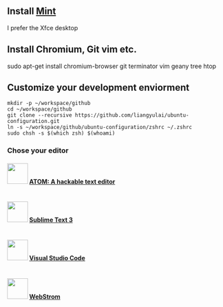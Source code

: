 ## Install [Mint](https://www.linuxmint.com)

I prefer the Xfce desktop

## Install Chromium, Git vim etc.

sudo apt-get install chromium-browser git terminator vim geany tree htop

## Customize your development enviorment

```
mkdir -p ~/workspace/github
cd ~/workspace/github
git clone --recursive https://github.com/liangyulai/ubuntu-configuration.git
ln -s ~/workspace/github/ubuntu-configuration/zshrc ~/.zshrc
sudo chsh -s $(which zsh) $(whoami)
```

### Chose your editor
#### <img src="https://www.meteor.com/assets/icon-atom.svg" width="48"> [ATOM: A hackable text editor](https://atom.io/)
```
```

#### <img src="https://www.meteor.com/assets/icon-subline.svg" width="48"> [Sublime Text 3](https://www.sublimetext.com/3)
```
```

#### <img src="https://www.meteor.com/assets/icon-visual.svg" width="48"> [Visual Studio Code](https://code.visualstudio.com/download)
```
```

#### <img src="https://www.meteor.com/assets/icon-webstr.svg" width="48"> [WebStrom](https://www.jetbrains.com/webstorm/)
```
```





